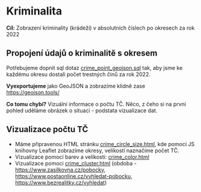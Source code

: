 # Kriminalita

**Cíl:** Zobrazení kriminality (krádeží) v absolutních číslech po okresech za rok 2022

## Propojení údajů o kriminalitě s okresem

Potřebujeme dopnit sql dotaz [crime_point_geojson.sql](crime_point_geojson.sql) tak, aby jsme ke každému okresu dostali počet trestných činů za rok 2022.

**Vyexportujeme** jako GeoJSON a zobrazíme klidně zase https://geojson.tools/

**Co tomu chybí?** Vizuální informace o počtu TČ. Něco, z čeho si na první pohled uděláme 
obrázek o situaci - podstata vizualizace dat.

## Vizualizace počtu TČ

- Máme připravenou HTML stránku [crime_circle_size.html](crime_circle_size.html), kde pomocí JS knihovny Leaflet zobrazíme okresy, velikostí naznačíme počet TČ.
- Vizualizace pomocí barev a velikosti: [crime_color.html](crime_color.html)
- Vizualizace pomoci [crime_cluster.html](crime_cluster.html) (obdoba - https://www.zasilkovna.cz/pobocky, https://www.postaonline.cz/vyhledat-pobocku, https://www.bezrealitky.cz/vyhledat)











